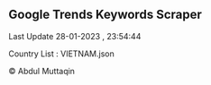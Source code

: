 

## Google Trends Keywords Scraper 
 
Last Update 28-01-2023 , 23:54:44

Country List :
VIETNAM.json



© Abdul Muttaqin 
